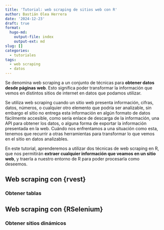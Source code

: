```yaml
---
title: 'Tutorial: web scraping de sitios web con R'
author: Bastián Olea Herrera
date: '2024-12-23'
draft: true
format:
  hugo-md:
    output-file: index
    output-ext: md
slug: []
categories:
  - tutoriales
tags:
  - web scraping
  - datos
---
```



Se denomina web scraping a un conjunto de técnicas para **obtener datos desde páginas web**. Esto significa poder transformar la información que vemos en distintos sitios de internet en datos que podamos utilizar.

Se utiliza web scraping cuando un sitio web presenta información, cifras, datos, números, o cualquier otro elemento que podría ser analizable, sin embargo el sitio no entrega esta información en algún formato de datos fácilmente accesible, como sería enlace de descarga de la información, una API para obtener los datos, o alguna forma de exportar la información presentada en la web. Cuándo nos enfrentamos a una situación como esta, tenemos que recurrir a otras herramientas para transformar lo que vemos en el sitio en datos analizables.

En este tutorial, aprenderemos a utilizar dos técnicas de web scraping en R, que nos permitirán **extraer cualquier información que veamos en un sitio web**, y traerla a nuestro entorno de R para poder procesarla como deseemos.

## Web scraping con {rvest}

### Obtener tablas

## Web scraping con {RSelenium}

### Obtener sitios dinámicos
